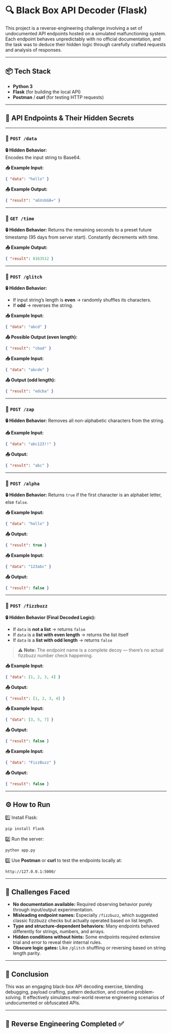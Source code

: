 # 🔍 Black Box API Decoder (Flask)

This project is a reverse-engineering challenge involving a set of undocumented API endpoints hosted on a simulated malfunctioning system. Each endpoint behaves unpredictably with no official documentation, and the task was to deduce their hidden logic through carefully crafted requests and analysis of responses.

---

## 📦 Tech Stack

- **Python 3**
- **Flask** (for building the local API)
- **Postman** / **curl** (for testing HTTP requests)

---

## 📖 API Endpoints & Their Hidden Secrets

---

### 📌 `POST /data`

**🔒 Hidden Behavior:**  
Encodes the input string to Base64.

**📥 Example Input:**
```json
{ "data": "hello" }
````

**📤 Example Output:**

```json
{ "result": "aGVsbG8=" }
```

---

### 📌 `GET /time`

**🔒 Hidden Behavior:**
Returns the remaining seconds to a preset future timestamp (95 days from server start). Constantly decrements with time.

**📤 Example Output:**

```json
{ "result": 8163512 }
```

---

### 📌 `POST /glitch`

**🔒 Hidden Behavior:**

* If input string’s length is **even** → randomly shuffles its characters.
* If **odd** → reverses the string.

**📥 Example Input:**

```json
{ "data": "abcd" }
```

**📤 Possible Output (even length):**

```json
{ "result": "cbad" }
```

**📥 Example Input:**

```json
{ "data": "abcde" }
```

**📤 Output (odd length):**

```json
{ "result": "edcba" }
```

---

### 📌 `POST /zap`

**🔒 Hidden Behavior:**
Removes all non-alphabetic characters from the string.

**📥 Example Input:**

```json
{ "data": "abc123!!" }
```

**📤 Output:**

```json
{ "result": "abc" }
```

---

### 📌 `POST /alpha`

**🔒 Hidden Behavior:**
Returns `true` if the first character is an alphabet letter, else `false`.

**📥 Example Input:**

```json
{ "data": "hello" }
```

**📤 Output:**

```json
{ "result": true }
```

**📥 Example Input:**

```json
{ "data": "123abc" }
```

**📤 Output:**

```json
{ "result": false }
```

---

### 📌 `POST /fizzbuzz`

**🔒 Hidden Behavior (Final Decoded Logic):**

* If `data` is **not a list** → returns `false`
* If `data` is a **list with even length** → returns the list itself
* If `data` is a **list with odd length** → returns `false`

> ⚠️ **Note:** The endpoint name is a complete decoy — there’s no actual fizzbuzz number check happening.

**📥 Example Input:**

```json
{ "data": [1, 2, 3, 4] }
```

**📤 Output:**

```json
{ "result": [1, 2, 3, 4] }
```

**📥 Example Input:**

```json
{ "data": [3, 5, 7] }
```

**📤 Output:**

```json
{ "result": false }
```

**📥 Example Input:**

```json
{ "data": "FizzBuzz" }
```

**📤 Output:**

```json
{ "result": false }
```

---

## ⚙️ How to Run

1️⃣ Install Flask:

```bash
pip install Flask
```

2️⃣ Run the server:

```bash
python app.py
```

3️⃣ Use **Postman** or **curl** to test the endpoints locally at:

```
http://127.0.0.1:5000/
```

---

## 🚧 Challenges Faced

* **No documentation available:** Required observing behavior purely through input/output experimentation.
* **Misleading endpoint names:** Especially `/fizzbuzz`, which suggested classic fizzbuzz checks but actually operated based on list length.
* **Type and structure-dependent behaviors:** Many endpoints behaved differently for strings, numbers, and arrays.
* **Hidden conditions without hints:** Some endpoints required extensive trial and error to reveal their internal rules.
* **Obscure logic gates:** Like `/glitch` shuffling or reversing based on string length parity.

---

## 📌 Conclusion

This was an engaging black-box API decoding exercise, blending debugging, payload crafting, pattern deduction, and creative problem-solving. It effectively simulates real-world reverse engineering scenarios of undocumented or obfuscated APIs.

---

## 👑 Reverse Engineering Completed ✅

